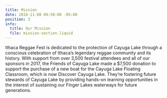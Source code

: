 ```yaml
---
title: Mission
date: 2018-11-08 09:50:00 -05:00
position: 3
info:
  title: Our Mission
  file: mission-section.liquid
---
```


Ithaca Reggae Fest is dedicated to the protection of Cayuga Lake through a conscious celebration of Ithaca’s legendary reggae community and its history. With support from over 3,500 festival attendees and all of our sponsors in 2017, the Friends of Cayuga Lake made a $7,500 donation to support the purchase of a new boat for the Cayuga Lake Floating Classroom, which is now Discover Cayuga Lake. They’re fostering future stewards of Cayuga Lake by providing hands-on learning opportunities in the interest of sustaining our Finger Lakes waterways for future generations.  